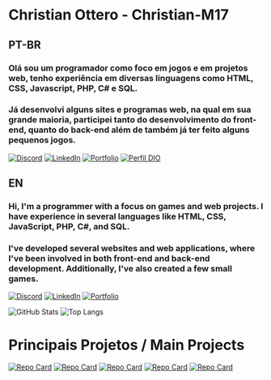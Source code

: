 # Christian Ottero - Christian-M17

## PT-BR

### Olá sou um programador como foco em jogos e em projetos web, tenho experiência em diversas linguagens como HTML, CSS, Javascript, PHP, C# e SQL.

### Já desenvolvi alguns sites e programas web, na qual em sua grande maioria, participei tanto do desenvolvimento do front-end, quanto do back-end além de também já ter feito alguns pequenos jogos.
[![Discord](https://img.shields.io/badge/Discord-7289DA?style=for-the-badge&logo=discord&logoColor=white)](https://discord.com/channels/@the_masterm/)
[![LinkedIn](https://img.shields.io/badge/LinkedIn-0077B5?style=for-the-badge&logo=linkedin&logoColor=white)](https://www.linkedin.com/in/christian-ottero-marques-8608b8231/)
[![Portfolio](https://img.shields.io/badge/Portfolio-FF5722?style=for-the-badge&logo=todoist&logoColor=white)](https://christianottero.com)
[![Perfil DIO](https://img.shields.io/badge/-Meu%20Perfil%20na%20DIO-000?style=for-the-badge)](https://www.dio.me/users/christianotteromarques)

## EN

### Hi, I'm a programmer with a focus on games and web projects. I have experience in several languages like HTML, CSS, JavaScript, PHP, C#, and SQL.

### I've developed several websites and web applications, where I've been involved in both front-end and back-end development. Additionally, I've also created a few small games.

[![Discord](https://img.shields.io/badge/Discord-7289DA?style=for-the-badge&logo=discord&logoColor=white)](https://discord.com/channels/@the_masterm/)
[![LinkedIn](https://img.shields.io/badge/LinkedIn-0077B5?style=for-the-badge&logo=linkedin&logoColor=white)](https://www.linkedin.com/in/christian-ottero-marques-8608b8231/)
[![Portfolio](https://img.shields.io/badge/Portfolio-FF5722?style=for-the-badge&logo=todoist&logoColor=white)](https://christianottero.com)

![GitHub Stats](https://github-readme-stats.vercel.app/api?username=Christian-M17&theme=transparent&bg_color=000&border_color=30A3DC&show_icons=true&icon_color=30A3DC&title_color=E94D5F&text_color=FFF)
![Top Langs](https://github-readme-stats-git-masterrstaa-rickstaa.vercel.app/api/top-langs/?username=Christian-M17&bg_color=000&border_color=30A3DC&title_color=E94D5F&text_color=FFF)


# Principais Projetos / Main Projects

[![Repo Card](https://github-readme-stats.vercel.app/api/pin/?username=Christian-M17&repo=PIT-SoftwareClinico&bg_color=000&border_color=30A3DC&show_icons=true&icon_color=30A3DC&title_color=E94D5F&text_color=FFF)](https://github.com/Christian-M17/PIT-SoftwareClinico) 
[![Repo Card](https://github-readme-stats.vercel.app/api/pin/?username=Christian-M17&repo=Projeto-Instagram&bg_color=000&border_color=30A3DC&show_icons=true&icon_color=30A3DC&title_color=E94D5F&text_color=FFF)](https://github.com/Christian-M17/Projeto-Instagram)
[![Repo Card](https://github-readme-stats.vercel.app/api/pin/?username=Christian-M17&repo=Caca-ao-Fantasmatico&bg_color=000&border_color=30A3DC&show_icons=true&icon_color=30A3DC&title_color=E94D5F&text_color=FFF)](https://github.com/Christian-M17/Caca-ao-Fantasmatico)
[![Repo Card](https://github-readme-stats.vercel.app/api/pin/?username=Christian-M17&repo=Portfolio&bg_color=000&border_color=30A3DC&show_icons=true&icon_color=30A3DC&title_color=E94D5F&text_color=FFF)](https://github.com/Christian-M17/Portfolio)
[![Repo Card](https://github-readme-stats.vercel.app/api/pin/?username=Christian-M17&repo=FirstPerson-Movement-Unity3D&bg_color=000&border_color=30A3DC&show_icons=true&icon_color=30A3DC&title_color=E94D5F&text_color=FFF)](https://github.com/Christian-M17/FirstPerson-Movement-Unity3D)


